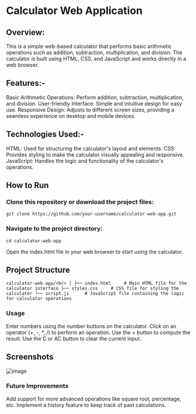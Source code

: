 # Calculator Web Application
## Overview:
This is a simple web-based calculator that performs basic arithmetic operations such as addition, subtraction, multiplication, and division. The calculator is built using HTML, CSS, and JavaScript and works directly in a web browser.

## Features:-
Basic Arithmetic Operations: Perform addition, subtraction, multiplication, and division.
User-friendly Interface: Simple and intuitive design for easy use.
Responsive Design: Adjusts to different screen sizes, providing a seamless experience on desktop and mobile devices.

## Technologies Used:-
HTML: Used for structuring the calculator's layout and elements.
CSS: Provides styling to make the calculator visually appealing and responsive.
JavaScript: Handles the logic and functionality of the calculator's operations.

## How to Run
### Clone this repository or download the project files:

`git clone https://github.com/your-username/calculator-web-app.git`

### Navigate to the project directory:

`cd calculator-web-app`

Open the index.html file in your web browser to start using the calculator.

## Project Structure


``calculator-web-app/<br>
│
├── index.html     # Main HTML file for the calculator interface
├── styles.css     # CSS file for styling the calculator
└── script.js      # JavaScript file containing the logic for calculator operations``

### Usage
Enter numbers using the number buttons on the calculator.
Click on an operator (+, -, *, /) to perform an operation.
Use the = button to compute the result.
Use the C or AC button to clear the current input.

## Screenshots
![image](https://github.com/user-attachments/assets/d0d8ecb6-824f-474f-af6a-2cf4caf2dcd8)


### Future Improvements
Add support for more advanced operations like square root, percentage, etc.
Implement a history feature to keep track of past calculations.
